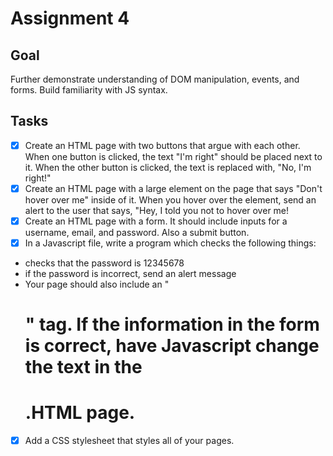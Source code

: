 # Assignment 4

## Goal
Further demonstrate understanding of DOM manipulation, events, and forms. Build familiarity with JS syntax.

## Tasks
- [X] Create an HTML page with two buttons that argue with each other. When one button is clicked, the text "I'm right" should be placed next to it. When the other button is clicked, the text is replaced with, "No, I'm right!"
- [X] Create an HTML page with a large element on the page that says "Don't hover over me" inside of it. When you hover over the element, send an alert to the user that says, "Hey, I told you not to hover over me!
- [X] Create an HTML page with a form. It should include inputs for a username, email, and password. Also a submit button.
- [X] In a Javascript file, write a program which checks the following things:
- checks that the password is 12345678
- if the password is incorrect, send an alert message
- Your page should also include an "<h1>" tag. If the information in the form is correct, have Javascript change the text in the <h1>.HTML page.
- [X] Add a CSS stylesheet that styles all of your pages.
